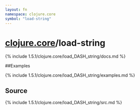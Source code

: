 ```yaml
---
layout: fn
namespace: clojure.core
symbol: "load-string"
---
```


# [clojure.core](../)/load-string

{% include 1.5.1/clojure.core/load_DASH_string/docs.md %}

##Examples

{% include 1.5.1/clojure.core/load_DASH_string/examples.md %}
## Source
{% include 1.5.1/clojure.core/load_DASH_string/src.md %}

